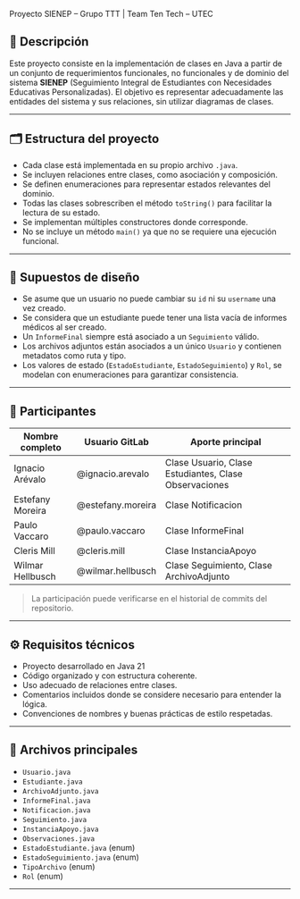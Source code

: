 Proyecto SIENEP – Grupo TTT | Team Ten Tech – UTEC

## 📘 Descripción

Este proyecto consiste en la implementación de clases en Java a partir de un conjunto de requerimientos funcionales, no funcionales y de dominio del sistema **SIENEP** (Seguimiento Integral de Estudiantes con Necesidades Educativas Personalizadas). El objetivo es representar adecuadamente las entidades del sistema y sus relaciones, sin utilizar diagramas de clases.

---

## 🗂️ Estructura del proyecto

- Cada clase está implementada en su propio archivo `.java`.
- Se incluyen relaciones entre clases, como asociación y composición.
- Se definen enumeraciones para representar estados relevantes del dominio.
- Todas las clases sobrescriben el método `toString()` para facilitar la lectura de su estado.
- Se implementan múltiples constructores donde corresponde.
- No se incluye un método `main()` ya que no se requiere una ejecución funcional.

---

## 📐 Supuestos de diseño

- Se asume que un usuario no puede cambiar su `id` ni su `username` una vez creado.
- Se considera que un estudiante puede tener una lista vacía de informes médicos al ser creado.
- Un `InformeFinal` siempre está asociado a un `Seguimiento` válido.
- Los archivos adjuntos están asociados a un único `Usuario` y contienen metadatos como ruta y tipo.
- Los valores de estado (`EstadoEstudiante`, `EstadoSeguimiento`) y `Rol`, se modelan con enumeraciones para garantizar consistencia.

---

## 👥 Participantes

| Nombre completo     | Usuario GitLab       | Aporte principal           	       |
|-----------------------------|--------------------------|-----------------------------------------------|
| Ignacio Arévalo     	| @ignacio.arevalo   | Clase Usuario, Clase Estudiantes, Clase Observaciones |
| Estefany Moreira    	| @estefany.moreira | Clase Notificacion	       |
| Paulo Vaccaro   	| @paulo.vaccaro     | Clase InformeFinal		       |
| Cleris Mill    		| @cleris.mill             | Clase InstanciaApoyo                 |
| Wilmar Hellbusch     | @wilmar.hellbusch  | Clase Seguimiento, Clase ArchivoAdjunto                |


> La participación puede verificarse en el historial de commits del repositorio.

---

## ⚙️ Requisitos técnicos

- Proyecto desarrollado en Java 21
- Código organizado y con estructura coherente.
- Uso adecuado de relaciones entre clases.
- Comentarios incluidos donde se considere necesario para entender la lógica.
- Convenciones de nombres y buenas prácticas de estilo respetadas.

---

## 📁 Archivos principales

- `Usuario.java`  
- `Estudiante.java`  
- `ArchivoAdjunto.java`  
- `InformeFinal.java`  
- `Notificacion.java`  
- `Seguimiento.java`
- `InstanciaApoyo.java`
- `Observaciones.java`
- `EstadoEstudiante.java` (enum)  
- `EstadoSeguimiento.java` (enum) 
- `TipoArchivo` (enum)
- `Rol` (enum)

---
